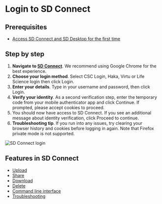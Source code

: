 # Login to SD Connect

## Prerequisites

* [Access SD Connect and SD Desktop for the first time](./sd-access.md#)

## Step by step

1. **Navigate to [SD Connect](https://sd-connect.csc.fi)**. We recommend using Google Chrome for the best experience.
2. **Choose your login method**. Select CSC Login, Haka, Virtu or Life Science login then click Login.
3. **Enter your details**. Type in your username and password, then click Login.
4. **Verify your identity**. As a second verification step, enter the temporary code from your mobile authenticator app and click Continue. If prompted, please accept cookies to proceed.
5. You should now have access to SD Connect. If you see an additional message about identity verification, click Proceed to continue.
6. **Troubleshooting tip**. If you run into any issues, try clearing your browser history and cookies before logging in again. Note that Firefox private mode is not supported.

![SD Connect login](https://a3s.fi/docs-files/sensitive-data/SD_Connect/SDConnect_Login.png)

## Features in SD Connect

* [Upload](./sd-connect-upload.md)
* [Share](./sd-connect-share.md)
* [Download](./sd-connect-download.md)
* [Delete](./sd-connect-delete.md)
* [Command line interface](./sd-connect-command-line-interface.md)
* [Troubleshooting](./sd-connect-troubleshooting.md)
